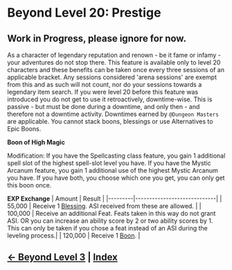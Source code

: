 # Beyond Level 20: Prestige
## Work in Progress, please ignore for now.

As a character of legendary reputation and renown - be it fame or infamy - your adventures do not stop there. This feature is available only to level 20 characters and these benefits can be taken once every three sessions of an applicable bracket. Any sessions considered 'arena sessions' are exempt from this and as such will not count, nor do your sessions towards a legendary item search. If you were level 20 before this feature was introduced you do not get to use it retroactively, downtime-wise. This is passive - but must be done during a downtime, and only then - and therefore not a downtime activity. Downtimes earned by `@Dungeon Masters` are applicable. You cannot stack boons, blessings or use Alternatives to Epic Boons.

**Boon of High Magic**

Modification: If you have the Spellcasting class feature, you gain 1 additional spell slot of the highest spell-slot level you have. If you have the Mystic Arcanum feature, you gain 1 additional use of the highest Mystic Arcanum you have. If you have both, you choose which one you get, you can only get this boon once.

**EXP Exchange**
| Amount  | Result                      |
|---------|-----------------------------|
| 55,000  | Receive 1 [Blessing](blessings.md). ASI received from these are allowed.          |
| 100,000 | Receive an additional Feat. Feats taken in this way do not grant ASI. OR you can increase an ability score by 2 or two ability scores by 1. This can only be taken if you chose a feat instead of an ASI during the leveling process.|
| 120,000 | Receive 1 [Boon](boons.md).             |

## [← Beyond Level 3](4_beyond_level_3.md) | [Index](0_creation_index.md)
